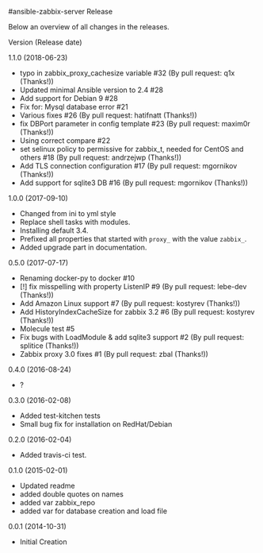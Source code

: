 #ansible-zabbix-server Release

Below an overview of all changes in the releases.

Version (Release date)

1.1.0   (2018-06-23)

  * typo in zabbix_proxy_cachesize variable #32 (By pull request: q1x (Thanks!))
  * Updated minimal Ansible version to 2.4 #28
  * Add support for Debian 9 #28
  * Fix for: Mysql database error #21
  * Various fixes #26 (By pull request: hatifnatt (Thanks!))
  * fix DBPort parameter in config template #23 (By pull request: maxim0r (Thanks!))
  * Using correct compare #22
  * set selinux policy to permissive for zabbix_t, needed for CentOS and others #18 (By pull request: andrzejwp (Thanks!))
  * Add TLS connection configuration #17 (By pull request: mgornikov (Thanks!))
  * Add support for sqlite3 DB #16 (By pull request: mgornikov (Thanks!))

1.0.0   (2017-09-10)

  * Changed from ini to yml style
  * Replace shell tasks with modules.
  * Installing default 3.4.
  * Prefixed all properties that started with `proxy_` with the value `zabbix_`.
  * Added upgrade part in documentation.

0.5.0   (2017-07-17)

  * Renaming docker-py to docker #10
  * [!] fix misspelling with property ListenIP #9 (By pull request: lebe-dev (Thanks!))
  * Add Amazon Linux support #7 (By pull request: kostyrev (Thanks!))
  * Add HistoryIndexCacheSize for zabbix 3.2 #6 (By pull request: kostyrev (Thanks!))
  * Molecule test #5
  * Fix bugs with LoadModule & add sqlite3 support #2 (By pull request: splitice (Thanks!))
  * Zabbix proxy 3.0 fixes #1 (By pull request: zbal (Thanks!))

0.4.0   (2016-08-24)

  * ?

0.3.0   (2016-02-08)

  * Added test-kitchen tests
  * Small bug fix for installation on RedHat/Debian

0.2.0   (2016-02-04)

  * Added travis-ci test.

0.1.0   (2015-02-01)

   * Updated readme
   * added double quotes on names
   * added var zabbix_repo
   * added var for database creation and load file

0.0.1   (2014-10-31)

  * Initial Creation
